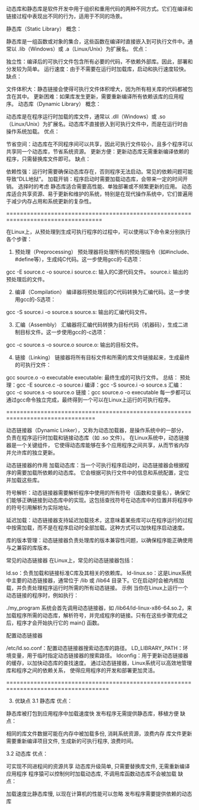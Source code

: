 动态库和静态库是软件开发中用于组织和重用代码的两种不同方式。它们在编译和链接过程中表现出不同的行为，适用于不同的场景。

静态库（Static Library）
概念：

静态库是一组函数或对象的集合，这些函数在编译时直接嵌入到可执行文件中。通常以 .lib（Windows）或 .a（Linux/Unix）为扩展名。
优点：

独立性：编译后的可执行文件包含所有必要的代码，不依赖外部库。因此，部署和分发较为简单。
运行速度：由于不需要在运行时加载库，启动和执行速度较快。
缺点：

文件体积大：静态链接会使得可执行文件体积增大，因为所有相关库的代码都被包含在其中。
更新困难：如果库发生更新，需要重新编译所有依赖该库的应用程序。
动态库（Dynamic Library）
概念：

动态库是在程序运行时加载的库文件，通常以 .dll（Windows）或 .so（Linux/Unix）为扩展名。动态库不直接嵌入到可执行文件中，而是在运行时由操作系统加载。
优点：

节省空间：动态库在不同程序间可以共享，因此可执行文件较小，且多个程序可以共享同一个动态库，节省系统资源。
更新方便：更新动态库无需重新编译依赖的程序，只需替换库文件即可。
缺点：

依赖性强：运行时需要确保动态库存在，否则程序无法启动。常见的依赖问题可能导致“DLL地狱”。
加载开销：程序启动时需要加载动态库，会带来一定的时间开销。
选择时的考虑
静态库适合需要高性能、单独部署或不频繁更新的应用。
动态库适合共享资源、易于更新和维护的系统，特别是在现代操作系统中，它们普遍用于减少内存占用和系统更新的复杂性。

==================================================================================

在Linux上，从预处理到生成可执行程序的过程中，可以使用以下命令来分别执行各个步骤：

1. 预处理（Preprocessing）
预处理器将处理所有的预处理指令（如#include、#define等），生成纯C代码。这一步使用gcc的-E选项：

gcc -E source.c -o source.i
source.c: 输入的C源代码文件。
source.i: 输出的预处理后的文件。

2. 编译（Compilation）
编译器将预处理后的C代码转换为汇编代码。这一步使用gcc的-S选项：

gcc -S source.i -o source.s
source.s: 输出的汇编代码文件。

3. 汇编（Assembly）
汇编器将汇编代码转换为目标代码（机器码），生成二进制目标文件。这一步使用gcc的-c选项：

gcc -c source.s -o source.o
source.o: 输出的目标文件。

4. 链接（Linking）
链接器将所有目标文件和所需的库文件链接起来，生成最终的可执行文件：

gcc source.o -o executable
executable: 最终生成的可执行文件。
总结：
预处理：gcc -E source.c -o source.i
编译：gcc -S source.i -o source.s
汇编：gcc -c source.s -o source.o
链接：gcc source.o -o executable
每一步都可以通过gcc命令独立完成，最终得到一个可以在Linux上运行的可执行程序。

================================================================================

动态链接器（Dynamic Linker），又称为动态加载器，是操作系统中的一部分，
负责在程序运行时加载和链接动态库（如 .so 文件）。
在Linux系统中，动态链接器是一个关键组件，
它使得动态库能够在多个应用程序之间共享，从而节省内存并允许库的独立更新。

动态链接器的作用
加载动态库：当一个可执行程序启动时，动态链接器会根据程序的需要加载所依赖的动态库。
它会根据可执行文件中的信息和系统配置，定位并加载这些库。

符号解析：动态链接器需要解析程序中使用的所有符号（函数和变量名），确保它们能够正确链接到动态库中的实现。这包括查找符号在动态库中的位置并将程序中的符号引用解析为实际地址。

延迟加载：动态链接器支持延迟加载技术，这意味着某些库可以在程序运行的过程中按需加载，而不是在程序启动时全部加载。这种方式可以加快程序启动速度。

库的版本管理：动态链接器负责处理库的版本兼容性问题，以确保程序能正确使用与之兼容的库版本。

常见的动态链接器
在Linux上，常见的动态链接器包括：

ld.so：负责加载和链接标准C库及其相关的依赖库。
ld-linux.so：这是Linux系统中主要的动态链接器，通常位于 /lib 或 /lib64 目录下。它在启动时会被内核加载，并负责处理程序运行时所需的所有动态链接。
示例
当你在Linux上运行一个动态链接的程序时，例如执行：

./my_program
系统会首先调用动态链接器，如 /lib64/ld-linux-x86-64.so.2，来加载程序所需的动态库，解析符号，并完成程序的链接。只有在这些步骤完成之后，程序才会开始执行它的 main() 函数。


配置动态链接器

/etc/ld.so.conf：配置动态链接器搜索动态库的路径。
LD_LIBRARY_PATH：环境变量，用于临时指定动态链接器的搜索路径。
ldconfig：用于更新动态链接器的缓存，以加快动态库的查找速度。
通过动态链接器，Linux系统可以高效地管理库和程序之间的依赖关系，
使得应用程序的开发和部署更加灵活。

====================================================================================

3. 优缺点
3.1 静态库
优点：

静态库被打包到应用程序中加载速度快
发布程序无需提供静态库，移植方便
缺点：

相同的库文件数据可能在内存中被加载多份, 消耗系统资源，浪费内存
库文件更新需要重新编译项目文件, 生成新的可执行程序, 浪费时间。



3.2 动态库
优点：

可实现不同进程间的资源共享
动态库升级简单, 只需要替换库文件, 无需重新编译应用程序
程序猿可以控制何时加载动态库, 不调用库函数动态库不会被加载
缺点：

加载速度比静态库慢, 以现在计算机的性能可以忽略
发布程序需要提供依赖的动态库



